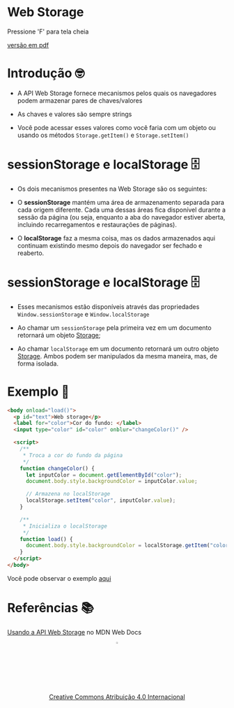 <!-- .slide:  data-background-opacity="0.1" data-background-image="https://miro.medium.com/max/1800/1*6ahbWjp_g9hqhaTDSJOL1Q.png" data-transition="convex"  -->
# Web Storage
<!-- .element: style="margin-bottom:100px; font-size: 50px; color:white; font-family: Marker Felt;" -->

Pressione 'F' para tela cheia
<!-- .element: style="font-size: small; color:white;" -->

[versão em pdf](?print-pdf)
<!-- .element: style="font-size: small;" -->


<!-- .slide: data-background="#4AA791" data-transition="convex"  -->
# Introdução 🤓
<!-- .element: style="margin-bottom:50px; font-size: 40px; font-family: Marker Felt; color:#2B2625" -->

* A API Web Storage fornece mecanismos pelos quais os navegadores podem armazenar pares de chaves/valores
<!-- .element: style="margin-bottom:50px; font-size: 23px; font-family: arial; color:#F5F5F5" -->

* As chaves e valores são sempre strings
<!-- .element: style="margin-bottom:50px; font-size: 23px; font-family: arial; color:#F5F5F5" -->

*  Você pode acessar esses valores como você faria com um objeto ou usando os métodos `Storage.getItem()` e `Storage.setItem()`
<!-- .element: style="margin-bottom:50px; font-size: 23px; font-family: arial; color:#F5F5F5" -->


<!-- .slide: data-background="#4AA791" data-transition="convex"  -->
# sessionStorage e localStorage 🗄️
<!-- .element: style="margin-bottom:50px; font-size: 40px; font-family: Marker Felt; color:#2B2625" -->

* Os dois mecanismos presentes na Web Storage são os seguintes:
<!-- .element: style="margin-bottom:50px; font-size: 23px; font-family: arial; color:#F5F5F5" -->

  * O **sessionStorage** mantém uma área de armazenamento separada para cada origem diferente. Cada uma dessas áreas fica disponível durante a sessão da página (ou seja, enquanto a aba do navegador estiver aberta, incluindo recarregamentos e restaurações de páginas).
  <!-- .element: style="margin-bottom:50px; font-size: 23px; font-family: arial; color:#F5F5F5" -->

  * O **localStorage** faz a mesma coisa, mas os dados armazenados aqui continuam existindo mesmo depois do navegador ser fechado e reaberto.
  <!-- .element: style="margin-bottom:50px; font-size: 23px; font-family: arial; color:#F5F5F5" -->


<!-- .slide: data-background="#4AA791" data-transition="convex"  -->
# sessionStorage e localStorage 🗄️
<!-- .element: style="margin-bottom:50px; font-size: 40px; font-family: Marker Felt; color:#2B2625" -->

* Esses mecanismos estão disponíveis através das propriedades `Window.sessionStorage` e `Window.localStorage`
<!-- .element: style="margin-bottom:50px; font-size: 23px; font-family: arial; color:#F5F5F5" -->

* Ao chamar um `sessionStorage` pela primeira vez em um documento retornará um objeto [Storage](https://developer.mozilla.org/pt-BR/docs/Web/API/Storage);
<!-- .element: style="margin-bottom:50px; font-size: 23px; font-family: arial; color:#F5F5F5" -->

* Ao chamar `localStorage` em um documento retornará um outro objeto [Storage](https://developer.mozilla.org/pt-BR/docs/Web/API/Storage). Ambos podem ser manipulados da mesma maneira, mas, de forma isolada.
<!-- .element: style="margin-bottom:50px; font-size: 23px; font-family: arial; color:#F5F5F5" -->


<!-- .slide: data-background="#4AA791" data-transition="convex"  -->
# Exemplo 📂
<!-- .element: style="margin-bottom:50px; font-size: 40px; font-family: Marker Felt; color:#2B2625" -->

```html
<body onload="load()">
  <p id="text">Web storage</p>
  <label for="color">Cor do fundo: </label>
  <input type="color" id="color" onblur="changeColor()" />

  <script>
    /**
     * Troca a cor do fundo da página
     */
    function changeColor() {
      let inputColor = document.getElementById("color");
      document.body.style.backgroundColor = inputColor.value;

      // Armazena no localStorage
      localStorage.setItem("color", inputColor.value);
    }

    /**
     * Inicializa o localStorage
     */
    function load() {
      document.body.style.backgroundColor = localStorage.getItem("color");
    }
  </script>
</body>
```
<!-- .element: style="margin-bottom:50px; font-size: 16px; font-family: arial; color:black; background-color: #E6E7E5;" -->

Você pode observar o exemplo [aqui](local-storage.html)
<!-- .element: style="margin-bottom:50px; font-size: 14px; font-family: arial; color:#F5F5F5" -->


<!-- .slide:  data-background-opacity="0.1" data-background-image="https://miro.medium.com/max/1800/1*6ahbWjp_g9hqhaTDSJOL1Q.png" data-transition="convex"  -->
# Referências 📚
<!-- .element: style="margin-bottom:50px; font-size: 50px; color:2B2625; font-family: Marker Felt;" -->

[Usando a API Web Storage](https://developer.mozilla.org/pt-BR/docs/Web/API/Web_Storage_API/Using_the_Web_Storage_API) no MDN Web Docs
<!-- .element: style="margin-bottom:50px; font-size: 23px; font-family: arial; color:#F5F5F5" -->

<center>
<a href="https://rpmhub.dev" target="blanck"><img src="../../imgs/logo.png" alt="Rodrigo Prestes Machado" width="3%" height="3%" border=0 style="border:0; text-decoration:none; outline:none"></a><br/>
<a rel="license" href="http://creativecommons.org/licenses/by/4.0/">Creative Commons Atribuição 4.0 Internacional</a>
<!-- .element: style="margin-bottom:40px; font-size: 14px; color:white; font-family: arial;" -->